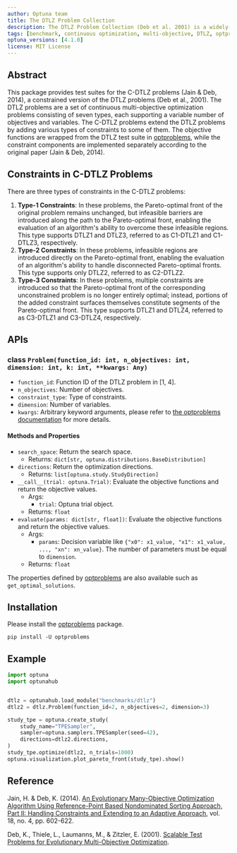 ```yaml
---
author: Optuna team
title: The DTLZ Problem Collection
description: The DTLZ Problem Collection (Deb et al. 2001) is a widely-used benchmark suite for multi-objective optimization. This package is a wrapper of the optproblems library.
tags: [benchmark, continuous optimization, multi-objective, DTLZ, optproblems]
optuna_versions: [4.1.0]
license: MIT License
---
```


## Abstract

This package provides test suites for the C-DTLZ problems (Jain & Deb, 2014), a constrained version of the DTLZ problems (Deb et al., 2001).
The DTLZ problems are a set of continuous multi-objective optimization problems consisting of seven types, each supporting a variable number of objectives and variables.
The C-DTLZ problems extend the DTLZ problems by adding various types of constraints to some of them.
The objective functions are wrapped from the DTLZ test suite in [optproblems](https://www.simonwessing.de/optproblems/doc/index.html), while the constraint components are implemented separately according to the original paper (Jain & Deb, 2014).

## Constraints in C-DTLZ Problems

There are three types of constraints in the C-DTLZ problems:

1. **Type-1 Constraints**: In these problems, the Pareto-optimal front of the original problem remains unchanged, but infeasible barriers are introduced along the path to the Pareto-optimal front, enabling the evaluation of an algorithm's ability to overcome these infeasible regions. This type supports DTLZ1 and DTLZ3, referred to as C1-DTLZ1 and C1-DTLZ3, respectively.
2. **Type-2 Constraints**: In these problems, infeasible regions are introduced directly on the Pareto-optimal front, enabling the evaluation of an algorithm's ability to handle disconnected Pareto-optimal fronts. This type supports only DTLZ2, referred to as C2-DTLZ2.
3. **Type-3 Constraints**: In these problems, multiple constraints are introduced so that the Pareto-optimal front of the corresponding unconstrained problem is no longer entirely optimal; instead, portions of the added constraint surfaces themselves constitute segments of the Pareto-optimal front. This type supports DTLZ1 and DTLZ4, referred to as C3-DTLZ1 and C3-DTLZ4, respectively.


## APIs

### class `Problem(function_id: int, n_objectives: int, dimension: int, k: int, **kwargs: Any)`

- `function_id`: Function ID of the DTLZ problem in \[1, 4\].
- `n_objectives`: Number of objectives.
- `constraint_type`: Type of constraints.
- `dimension`: Number of variables.
- `kwargs`: Arbitrary keyword arguments, please refer to [the optproblems documentation](https://www.simonwessing.de/optproblems/doc/dtlz.html) for more details.

#### Methods and Properties

- `search_space`: Return the search space.
  - Returns: `dict[str, optuna.distributions.BaseDistribution]`
- `directions`: Return the optimization directions.
  - Returns: `list[optuna.study.StudyDirection]`
- `__call__(trial: optuna.Trial)`: Evaluate the objective functions and return the objective values.
  - Args:
    - `trial`: Optuna trial object.
  - Returns: `float`
- `evaluate(params: dict[str, float])`: Evaluate the objective functions and return the objective values.
  - Args:
    - `params`: Decision variable like `{"x0": x1_value, "x1": x1_value, ..., "xn": xn_value}`. The number of parameters must be equal to `dimension`.
  - Returns: `float`

The properties defined by [optproblems](https://www.simonwessing.de/optproblems/doc/dtlz.html) are also available such as `get_optimal_solutions`.

## Installation

Please install the [optproblems](https://pypi.org/project/optproblems/) package.

```shell
pip install -U optproblems
```

## Example

```python
import optuna
import optunahub


dtlz = optunahub.load_module("benchmarks/dtlz")
dtlz2 = dtlz.Problem(function_id=2, n_objectives=2, dimension=3)

study_tpe = optuna.create_study(
    study_name="TPESampler",
    sampler=optuna.samplers.TPESampler(seed=42),
    directions=dtlz2.directions,
)
study_tpe.optimize(dtlz2, n_trials=1000)
optuna.visualization.plot_pareto_front(study_tpe).show()
```

## Reference

Jain, H. & Deb, K. (2014). [An Evolutionary Many-Objective Optimization Algorithm Using Reference-Point Based Nondominated Sorting Approach, Part II: Handling Constraints and Extending to an Adaptive Approach](https://ieeexplore.ieee.org/document/6595567), vol. 18, no. 4, pp. 602-622.

Deb, K., Thiele, L., Laumanns, M., & Zitzler, E. (2001). [Scalable Test Problems for Evolutionary Multi-Objective Optimization](https://www.research-collection.ethz.ch/handle/20.500.11850/145762).
